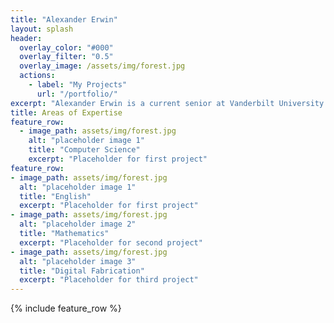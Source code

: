 ```yaml
---
title: "Alexander Erwin"
layout: splash
header:
  overlay_color: "#000"
  overlay_filter: "0.5"
  overlay_image: /assets/img/forest.jpg
  actions:
    - label: "My Projects"
      url: "/portfolio/"
excerpt: "Alexander Erwin is a current senior at Vanderbilt University studying Computer Science. He also has interest in Mathematics, English, and Digital Fabrication."
title: Areas of Expertise
feature_row:
  - image_path: assets/img/forest.jpg
    alt: "placeholder image 1"
    title: "Computer Science"
    excerpt: "Placeholder for first project"
feature_row:
- image_path: assets/img/forest.jpg
  alt: "placeholder image 1"
  title: "English"
  excerpt: "Placeholder for first project"
- image_path: assets/img/forest.jpg
  alt: "placeholder image 2"
  title: "Mathematics"
  excerpt: "Placeholder for second project"
- image_path: assets/img/forest.jpg
  alt: "placeholder image 3"
  title: "Digital Fabrication"
  excerpt: "Placeholder for third project"
---
```


{% include feature_row %}


